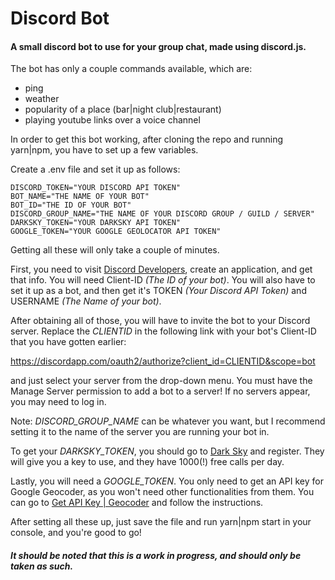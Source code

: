 # Discord Bot

#### A small discord bot to use for your group chat, made using discord.js.



The bot has only a couple commands available, which are:
- ping
- weather
- popularity of a place (bar|night club|restaurant)
- playing youtube links over a voice channel


In order to get this bot working, after cloning the repo and running yarn|npm, you have to set up a few variables.

Create a .env file and set it up as follows:
```shell
DISCORD_TOKEN="YOUR DISCORD API TOKEN"
BOT_NAME="THE NAME OF YOUR BOT"
BOT_ID="THE ID OF YOUR BOT"
DISCORD_GROUP_NAME="THE NAME OF YOUR DISCORD GROUP / GUILD / SERVER"
DARKSKY_TOKEN="YOUR DARKSKY API TOKEN"
GOOGLE_TOKEN="YOUR GOOGLE GEOLOCATOR API TOKEN"
```
Getting all these will only take a couple of minutes.

First, you need to visit [Discord Developers](https://discordapp.com/developers/applications/), create an application, and get that info. You will need Client-ID *(The ID of your bot)*. You will also have to set it up as a bot, and then get it's TOKEN *(Your Discord API Token)* and USERNAME *(The Name of your bot)*.

After obtaining all of those, you will have to invite the bot to your Discord server. Replace the *CLIENTID* in the following link with your bot's Client-ID that you have gotten earlier:

  https://discordapp.com/oauth2/authorize?client_id=CLIENTID&scope=bot

and just select your server from the drop-down menu. You must have the Manage Server permission to add a bot to a server! If no servers appear, you may need to log in.

Note: *DISCORD_GROUP_NAME* can be whatever you want, but I recommend setting it to the name of the server you are running your bot in.

To get your *DARKSKY_TOKEN*, you should go to [Dark Sky](darksky.net/dev) and register. They will give you a key to use, and they have 1000(!) free calls per day.

Lastly, you will need a *GOOGLE_TOKEN*. You only need to get an API key for Google Geocoder, as you won't need other functionalities from them. You can go to [Get API Key | Geocoder](https://developers.google.com/maps/documentation/geocoding/get-api-key) and follow the instructions.


After setting all these up, just save the file and run yarn|npm start in your console, and you're good to go!


##### It should be noted that this is a work in progress, and should only be taken as such.
